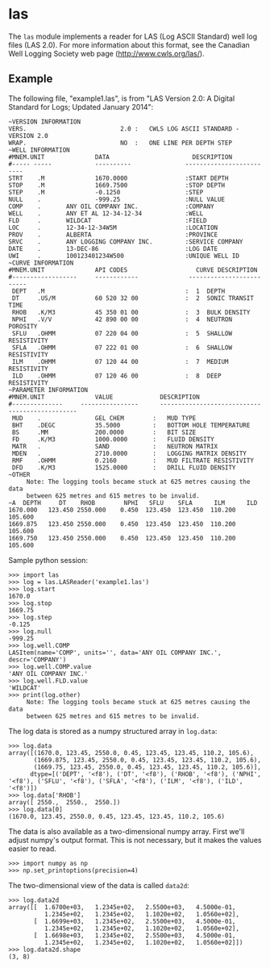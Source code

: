 las
===

The `las` module implements a reader for LAS (Log ASCII Standard) well log files (LAS 2.0).
For more information about this format, see the Canadian Well Logging Society web page
(http://www.cwls.org/las/).

Example
-------

The following file, "example1.las", is from "LAS Version 2.0: A Digital Standard for
Logs; Updated January 2014":

    ~VERSION INFORMATION
    VERS.                          2.0 :   CWLS LOG ASCII STANDARD -VERSION 2.0
    WRAP.                          NO  :   ONE LINE PER DEPTH STEP
    ~WELL INFORMATION 
    #MNEM.UNIT              DATA                       DESCRIPTION
    #----- -----            ----------               -------------------------
    STRT    .M              1670.0000                :START DEPTH
    STOP    .M              1669.7500                :STOP DEPTH
    STEP    .M              -0.1250                  :STEP 
    NULL    .               -999.25                  :NULL VALUE
    COMP    .       ANY OIL COMPANY INC.             :COMPANY
    WELL    .       ANY ET AL 12-34-12-34            :WELL
    FLD     .       WILDCAT                          :FIELD
    LOC     .       12-34-12-34W5M                   :LOCATION
    PROV    .       ALBERTA                          :PROVINCE 
    SRVC    .       ANY LOGGING COMPANY INC.         :SERVICE COMPANY
    DATE    .       13-DEC-86                        :LOG DATE
    UWI     .       100123401234W500                 :UNIQUE WELL ID
    ~CURVE INFORMATION
    #MNEM.UNIT              API CODES                   CURVE DESCRIPTION
    #------------------     ------------              -------------------------
     DEPT   .M                                       :  1  DEPTH
     DT     .US/M           60 520 32 00             :  2  SONIC TRANSIT TIME
     RHOB   .K/M3           45 350 01 00             :  3  BULK DENSITY
     NPHI   .V/V            42 890 00 00             :  4  NEUTRON POROSITY
     SFLU   .OHMM           07 220 04 00             :  5  SHALLOW RESISTIVITY
     SFLA   .OHMM           07 222 01 00             :  6  SHALLOW RESISTIVITY
     ILM    .OHMM           07 120 44 00             :  7  MEDIUM RESISTIVITY
     ILD    .OHMM           07 120 46 00             :  8  DEEP RESISTIVITY
    ~PARAMETER INFORMATION
    #MNEM.UNIT              VALUE             DESCRIPTION
    #--------------     ----------------      -----------------------------------------------
     MUD    .               GEL CHEM        :   MUD TYPE
     BHT    .DEGC           35.5000         :   BOTTOM HOLE TEMPERATURE
     BS     .MM             200.0000        :   BIT SIZE
     FD     .K/M3           1000.0000       :   FLUID DENSITY
     MATR   .               SAND            :   NEUTRON MATRIX
     MDEN   .               2710.0000       :   LOGGING MATRIX DENSITY
     RMF    .OHMM           0.2160          :   MUD FILTRATE RESISTIVITY
     DFD    .K/M3           1525.0000       :   DRILL FLUID DENSITY
    ~OTHER
         Note: The logging tools became stuck at 625 metres causing the data 
         between 625 metres and 615 metres to be invalid.
    ~A  DEPTH     DT    RHOB        NPHI   SFLU    SFLA      ILM      ILD
    1670.000   123.450 2550.000    0.450  123.450  123.450  110.200  105.600
    1669.875   123.450 2550.000    0.450  123.450  123.450  110.200  105.600
    1669.750   123.450 2550.000    0.450  123.450  123.450  110.200  105.600


Sample python session:

    >>> import las
    >>> log = las.LASReader('example1.las')
    >>> log.start
    1670.0
    >>> log.stop
    1669.75
    >>> log.step
    -0.125
    >>> log.null
    -999.25
    >>> log.well.COMP
    LASItem(name='COMP', units='', data='ANY OIL COMPANY INC.', descr='COMPANY')
    >>> log.well.COMP.value
    'ANY OIL COMPANY INC.'
    >>> log.well.FLD.value
    'WILDCAT'
    >>> print(log.other)
         Note: The logging tools became stuck at 625 metres causing the data 
         between 625 metres and 615 metres to be invalid.


The log data is stored as a numpy structured array in `log.data`:

    >>> log.data
    array([(1670.0, 123.45, 2550.0, 0.45, 123.45, 123.45, 110.2, 105.6),
           (1669.875, 123.45, 2550.0, 0.45, 123.45, 123.45, 110.2, 105.6),
           (1669.75, 123.45, 2550.0, 0.45, 123.45, 123.45, 110.2, 105.6)], 
          dtype=[('DEPT', '<f8'), ('DT', '<f8'), ('RHOB', '<f8'), ('NPHI', '<f8'), ('SFLU', '<f8'), ('SFLA', '<f8'), ('ILM', '<f8'), ('ILD', '<f8')])
    >>> log.data['RHOB']
    array([ 2550.,  2550.,  2550.])
    >>> log.data[0]
    (1670.0, 123.45, 2550.0, 0.45, 123.45, 123.45, 110.2, 105.6)

The data is also available as a two-dimensional numpy array.  First we'll
adjust numpy's output format.  This is not necessary, but it makes the values
easier to read.

    >>> import numpy as np
    >>> np.set_printoptions(precision=4)

The two-dimensional view of the data is called `data2d`:

    >>> log.data2d
    array([[  1.6700e+03,   1.2345e+02,   2.5500e+03,   4.5000e-01,
              1.2345e+02,   1.2345e+02,   1.1020e+02,   1.0560e+02],
           [  1.6699e+03,   1.2345e+02,   2.5500e+03,   4.5000e-01,
              1.2345e+02,   1.2345e+02,   1.1020e+02,   1.0560e+02],
           [  1.6698e+03,   1.2345e+02,   2.5500e+03,   4.5000e-01,
              1.2345e+02,   1.2345e+02,   1.1020e+02,   1.0560e+02]])
    >>> log.data2d.shape
    (3, 8)
